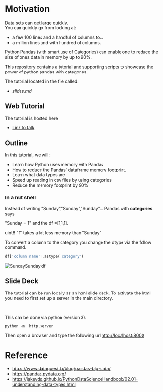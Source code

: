 

# Motivation
Data sets can get large quickly.  
You can quickly go from looking at:
* a few 100 lines and a handful of columns to...
* a million lines and with hundred of columns.  

Python Pandas (with smart use of Categories) can enable one to reduce the size of ones data in memory by up to 90%.

This repository contains a tutorial and supporting scripts to showcase the power of python pandas with categories.  

The tutorial located in the file called:
* *slides.md*

## Web Tutorial

The tutorial is hosted here

* [Link to talk](https://didactexgit.github.io/Talk-ProcessingLargeDatawithPandas/)


## Outline

In this tutorial, we will:
* Learn how Python uses memory with Pandas
* How to reduce the Pandas' dataframe memory footprint.
* Learn what data types are
* Speed up reading in csv files by using categories
* Reduce the memory footprint by 90%


### In a nut shell

Instead of writing "Sunday","Sunday","Sunday"... Pandas with **categories** says

"Sunday = 1" and the df =[1,1,1].

uint8 "1" takes a lot less memory than "Sunday"

To convert a column to the category you change the  dtype via the follow command.

```Python
df['column name'].astype('category')
```

![SundaySunday df](./images/SundaySunday.png)

## Slide Deck
The tutorial can be run locally as an html slide deck.
To activate the html you need to first set up a server in the main directory. 

</br>

This can be done via python (version 3).

```python
python -m  http.server
```

Then open a browser and type the following url
[http://localhost:8000](http://localhost:8000)

# Reference
* https://www.dataquest.io/blog/pandas-big-data/
* https://pandas.pydata.org/
* https://jakevdp.github.io/PythonDataScienceHandbook/02.01-understanding-data-types.html
